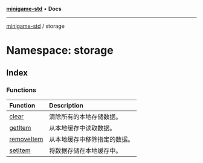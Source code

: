 [**minigame-std**](../../index.md) • **Docs**

***

[minigame-std](../../index.md) / storage

# Namespace: storage

## Index

### Functions

| Function | Description |
| :------ | :------ |
| [clear](functions/clear.md) | 清除所有的本地存储数据。 |
| [getItem](functions/getItem.md) | 从本地缓存中读取数据。 |
| [removeItem](functions/removeItem.md) | 从本地缓存中移除指定的数据。 |
| [setItem](functions/setItem.md) | 将数据存储在本地缓存中。 |
